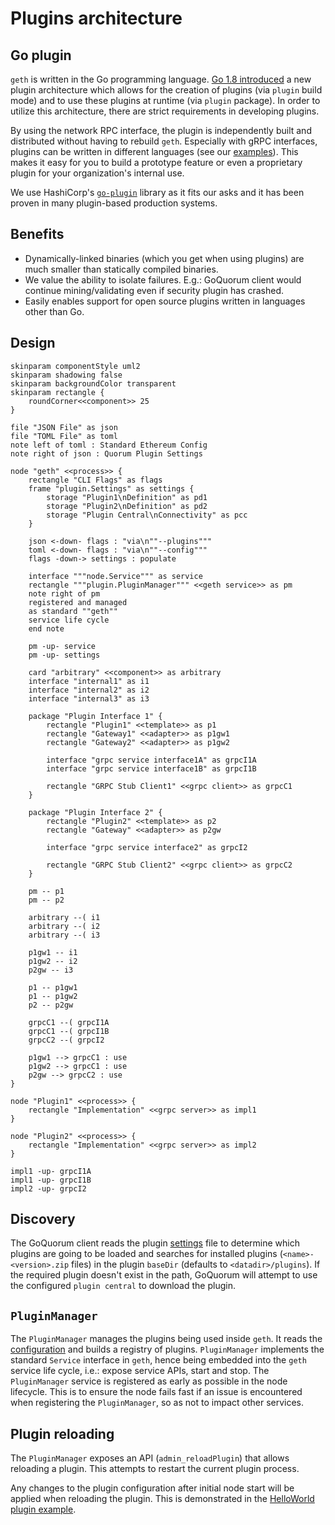 # Plugins architecture

## Go plugin

`geth` is written in the Go programming language.
[Go 1.8 introduced](https://golang.org/doc/go1.8#plugin) a new plugin architecture which allows for the creation of
plugins (via `plugin` build mode) and to use these plugins at runtime (via `plugin` package).
In order to utilize this architecture, there are strict requirements in developing plugins.

By using the network RPC interface, the plugin is independently built and distributed without having to rebuild `geth`.
Especially with gRPC interfaces, plugins can be written in different languages (see our [examples](Plugins.md#example-helloworld-plugin)).
This makes it easy for you to build a prototype feature or even a proprietary plugin for your organization's internal use.

We use HashiCorp's [`go-plugin`](https://github.com/hashicorp/go-plugin) library as it fits our asks and it has been
proven in many plugin-based production systems.

## Benefits

- Dynamically-linked binaries (which you get when using plugins) are much smaller than statically compiled binaries.
- We value the ability to isolate failures. E.g.: GoQuorum client would continue mining/validating even if security
  plugin has crashed.
- Easily enables support for open source plugins written in languages other than Go.

## Design

```plantuml
skinparam componentStyle uml2
skinparam shadowing false
skinparam backgroundColor transparent
skinparam rectangle {
    roundCorner<<component>> 25
}

file "JSON File" as json
file "TOML File" as toml
note left of toml : Standard Ethereum Config
note right of json : Quorum Plugin Settings

node "geth" <<process>> {
    rectangle "CLI Flags" as flags
    frame "plugin.Settings" as settings {
        storage "Plugin1\nDefinition" as pd1
        storage "Plugin2\nDefinition" as pd2
        storage "Plugin Central\nConnectivity" as pcc
    }

    json <-down- flags : "via\n""--plugins"""
    toml <-down- flags : "via\n""--config"""
    flags -down-> settings : populate

    interface """node.Service""" as service
    rectangle """plugin.PluginManager""" <<geth service>> as pm
    note right of pm
    registered and managed
    as standard ""geth""
    service life cycle
    end note

    pm -up- service
    pm -up- settings

    card "arbitrary" <<component>> as arbitrary
    interface "internal1" as i1
    interface "internal2" as i2
    interface "internal3" as i3

    package "Plugin Interface 1" {
        rectangle "Plugin1" <<template>> as p1
        rectangle "Gateway1" <<adapter>> as p1gw1
        rectangle "Gateway2" <<adapter>> as p1gw2

        interface "grpc service interface1A" as grpcI1A
        interface "grpc service interface1B" as grpcI1B

        rectangle "GRPC Stub Client1" <<grpc client>> as grpcC1
    }

    package "Plugin Interface 2" {
        rectangle "Plugin2" <<template>> as p2
        rectangle "Gateway" <<adapter>> as p2gw

        interface "grpc service interface2" as grpcI2

        rectangle "GRPC Stub Client2" <<grpc client>> as grpcC2
    }

    pm -- p1
    pm -- p2

    arbitrary --( i1
    arbitrary --( i2
    arbitrary --( i3

    p1gw1 -- i1
    p1gw2 -- i2
    p2gw -- i3

    p1 -- p1gw1
    p1 -- p1gw2
    p2 -- p2gw

    grpcC1 --( grpcI1A
    grpcC1 --( grpcI1B
    grpcC2 --( grpcI2

    p1gw1 --> grpcC1 : use
    p1gw2 --> grpcC1 : use
    p2gw --> grpcC2 : use
}

node "Plugin1" <<process>> {
    rectangle "Implementation" <<grpc server>> as impl1
}

node "Plugin2" <<process>> {
    rectangle "Implementation" <<grpc server>> as impl2
}

impl1 -up- grpcI1A
impl1 -up- grpcI1B
impl2 -up- grpcI2

```

## Discovery

The GoQuorum client reads the plugin [settings](../../HowTo/Configure/Plugins.md) file to determine which plugins are
going to be loaded and searches for installed plugins (`<name>-<version>.zip` files) in the plugin `baseDir` (defaults
to `<datadir>/plugins`).
If the required plugin doesn't exist in the path, GoQuorum will attempt to use the configured `plugin central` to
download the plugin.

## `PluginManager`

The `PluginManager` manages the plugins being used inside `geth`.
It reads the [configuration](../../HowTo/Configure/Plugins.md) and builds a registry of plugins.
`PluginManager` implements the standard `Service` interface in `geth`, hence being embedded into the `geth` service life
cycle, i.e.: expose service APIs, start and stop.
The `PluginManager` service is registered as early as possible in the node lifecycle.
This is to ensure the node fails fast if an issue is encountered when registering the `PluginManager`, so as not to
impact other services.

## Plugin reloading

The `PluginManager` exposes an API (`admin_reloadPlugin`) that allows reloading a plugin.
This attempts to restart the current plugin process.

Any changes to the plugin configuration after initial node start will be applied when reloading the plugin.
This is demonstrated in the [HelloWorld plugin example](../../Reference/Plugins/helloworld/interface.md).
